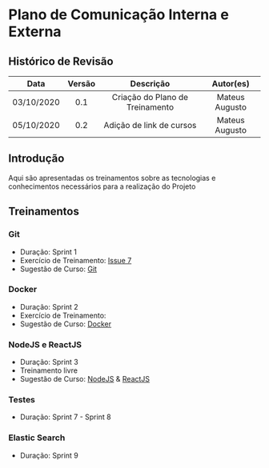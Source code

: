 #	Plano de Comunicação Interna e Externa

## Histórico de Revisão

|   Data   |  Versão  |        Descrição       |          Autor(es)          |
|:--------:|:--------:|:----------------------:|:---------------------------:|
|03/10/2020|   0.1    | Criação do Plano de Treinamento        |   Mateus Augusto  |
|05/10/2020|   0.2   | Adição de link de cursos        |   Mateus Augusto  |

## Introdução

Aqui são apresentadas os treinamentos sobre as tecnologias e conhecimentos necessários para a realização do Projeto

## Treinamentos

### Git
- Duração: Sprint 1
- Exercício de Treinamento: [Issue 7](https://github.com/fga-eps-mds/2020.1-Grupo6/issues/7)
- Sugestão de Curso: [Git](https://www.codecademy.com/learn/learn-git)

### Docker
- Duração: Sprint 2 
- Exercício de Treinamento: []()
- Sugestão de Curso: [Docker](https://www.alura.com.br/curso-online-docker-e-docker-compose)

### NodeJS e ReactJS
- Duração: Sprint 3
- Treinamento livre
- Sugestão de Curso: [NodeJS](https://app.rocketseat.com.br/node/curso-node-js) & [ReactJS](https://app.rocketseat.com.br/node/curso-react-js)

### Testes
- Duração: Sprint 7 - Sprint 8

### Elastic Search
- Duração: Sprint 9


